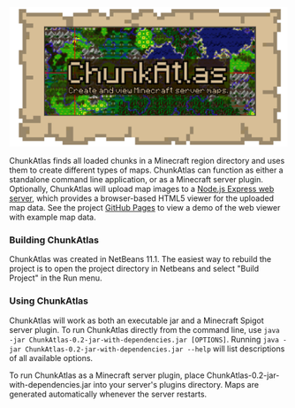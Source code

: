 ![ChunkAtlas](./banner.png?raw=true "ChunkAtlas: Create and view Minecraft server maps.")

ChunkAtlas finds all loaded chunks in a Minecraft region directory and uses them to create different types of maps. ChunkAtlas can function as either a standalone command line application, or as a Minecraft server plugin. Optionally, ChunkAtlas will upload map images to a [Node.js Express web server](https://github.com/centuryglass/ChunkAtlas/tree/express), which provides a browser-based HTML5 viewer for the uploaded map data. See the project [GitHub Pages](https://centuryglass.github.io/ChunkAtlas/) to view a demo of the web viewer with example map data.

### Building ChunkAtlas
ChunkAtlas was created in NetBeans 11.1. The easiest way to rebuild the project is to open the project directory in Netbeans and select "Build Project" in the Run menu.

### Using ChunkAtlas
ChunkAtlas will work as both an executable jar and a Minecraft Spigot server plugin. To run ChunkAtlas directly from the command line, use `java -jar ChunkAtlas-0.2-jar-with-dependencies.jar [OPTIONS]`. Running `java -jar ChunkAtlas-0.2-jar-with-dependencies.jar --help` will list descriptions of all available options.

To run ChunkAtlas as a Minecraft server plugin, place ChunkAtlas-0.2-jar-with-dependencies.jar into your server's plugins directory. Maps are generated automatically whenever the server restarts. 
